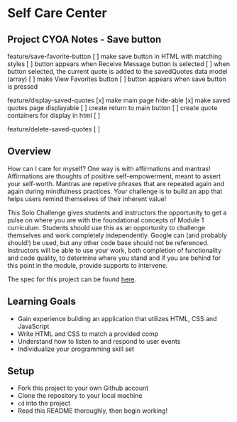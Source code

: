 # Self Care Center

## Project CYOA Notes - Save button
feature/save-favorite-button
[ ] make save button in HTML with matching styles
[ ] button appears when Receive Message button is selected
[ ] when button selected, the current quote is added to the savedQuotes data model (array)
[ ] make View Favorites button
[ ] button appears when save button is pressed

feature/display-saved-quotes
[x] make main page hide-able
[x] make saved quotes page displayable
[ ] create return to main button
[ ] create quote containers for display in html
[ ]

feature/delete-saved-quotes
[ ] 


## Overview
How can I care for myself? One way is with affirmations and mantras!
Affirmations are thoughts of positive self-empowerment, meant to assert your self-worth.
Mantras are repetive phrases that are repeated again and again during mindfulness practices. Your challenge is to build an app that helps users remind themselves of their inherent value!

This Solo Challenge gives students and instructors the opportunity to get a pulse on where you are with the foundational concepts of Module 1 curriculum. Students should use this as an opportunity to challenge themselves and work completely independently. Google can (and probably should!) be used, but any other code base should not be referenced. Instructors will be able to use your work, both completion of functionality and code quality, to determine where you stand and if you are behind for this point in the module, provide supports to intervene.

The spec for this project can be found [here](https://frontend.turing.io/projects/module-1/self-care-center.html).

## Learning Goals

- Gain experience building an application that utilizes HTML, CSS and JavaScript
- Write HTML and CSS to match a provided comp
- Understand how to listen to and respond to user events
- Individualize your programming skill set

## Setup

- Fork this project to your own Github account
- Clone the repository to your local machine
- `cd` into the project
- Read this README thoroughly, then begin working!
